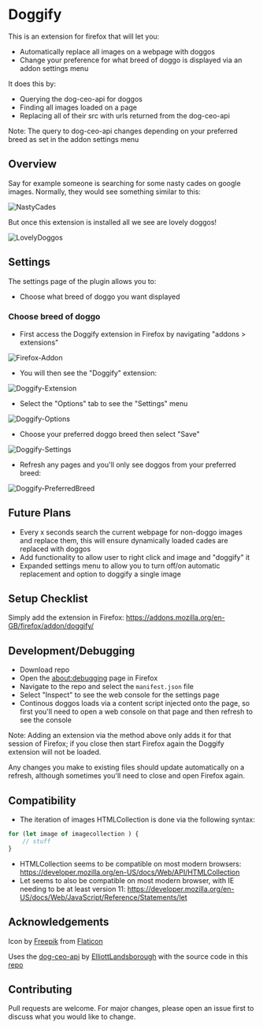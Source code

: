 # Doggify

This is an extension for firefox that will let you:
- Automatically replace all images on a webpage with doggos
- Change your preference for what breed of doggo is displayed via an addon settings menu

It does this by:
- Querying the dog-ceo-api for doggos
- Finding all images loaded on a page
- Replacing all of their src with urls returned from the dog-ceo-api

Note: The query to dog-ceo-api changes depending on your preferred breed as set in the addon settings menu

## Overview
Say for example someone is searching for some nasty cades on google images. Normally, they would see something similar to this:

![NastyCades](documentation/overview/NastyCades.PNG)

But once this extension is installed all we see are lovely doggos!

![LovelyDoggos](documentation/overview/LovelyDoggos.PNG)

## Settings
The settings page of the plugin allows you to:
- Choose what breed of doggo you want displayed

### Choose breed of doggo
- First access the Doggify extension in Firefox by navigating "addons > extensions"

![Firefox-Addon](documentation/settings/Firefox-Addon.PNG)

- You will then see the "Doggify" extension:

![Doggify-Extension](documentation/settings/Doggify-Extension.PNG)

- Select the "Options" tab to see the "Settings" menu

![Doggify-Options](documentation/settings/Doggify-Options.png)

- Choose your preferred doggo breed then select "Save"

![Doggify-Settings](documentation/settings/Doggify-Settings.PNG)

- Refresh any pages and you'll only see doggos from your preferred breed:

![Doggify-PreferredBreed](documentation/settings/Doggify-PreferredBreed.PNG)

## Future Plans
- Every x seconds search the current webpage for non-doggo images and replace them, this will ensure dynamically loaded cades are replaced with doggos
- Add functionality to allow user to right click and image and "doggify" it
- Expanded settings menu to allow you to turn off/on automatic replacement and option to doggify a single image

## Setup Checklist

Simply add the extension in Firefox: https://addons.mozilla.org/en-GB/firefox/addon/doggify/

## Development/Debugging
- Download repo
- Open the [about:debugging](https://developer.mozilla.org/en-US/docs/Tools/about:debugging) page in Firefox
- Navigate to the repo and select the ```manifest.json``` file
- Select "Inspect" to see the web console for the settings page
- Continous doggos loads via a content script injected onto the page, so first you'll need to open a web console on that page and then refresh to see the console

Note: Adding an extension via the method above only adds it for that session of Firefox; if you close then start Firefox again the Doggify extension will not be loaded.

Any changes you make to existing files should update automatically on a refresh, although sometimes you'll need to close and open Firefox again.

## Compatibility
- The iteration of images HTMLCollection is done via the following syntax:

```js
for (let image of imagecollection ) {
    // stuff
}
```

- HTMLCollection seems to be compatible on most modern browsers: https://developer.mozilla.org/en-US/docs/Web/API/HTMLCollection
- Let seems to also be compatible on most modern browser, with IE needing to be at least version 11: https://developer.mozilla.org/en-US/docs/Web/JavaScript/Reference/Statements/let


## Acknowledgements
Icon by [Freepik](https://www.flaticon.com/authors/freepik) from [Flaticon](www.flaticon.com)

Uses the [dog-ceo-api](https://dog.ceo/dog-api/) by [ElliottLandsborough](https://github.com/ElliottLandsborough) with the source code in this [repo](https://github.com/ElliottLandsborough/dog-ceo-api)

## Contributing
Pull requests are welcome. For major changes, please open an issue first to discuss what you would like to change.
